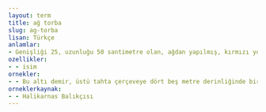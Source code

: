 ```yaml
---
layout: term
title: ağ torba
slug: ag-torba
lisan: Türkçe
anlamlar:
- Genişliği 25, uzunluğu 50 santimetre olan, ağdan yapılmış, kırmızı yosunları suya dalarak avlamada kullanılan, ip ve kayıktaki makara yardımı ile suyun yüzeyine çıkıp inebilen bir torba
ozellikler:
- - isim
ornekler:
- - Bu altı demir, üstü tahta çerçeveye dört beş metre derinliğinde bir ağ torba takılır.
orneklerkaynak:
- - Halikarnas Balıkçısı
---
```

